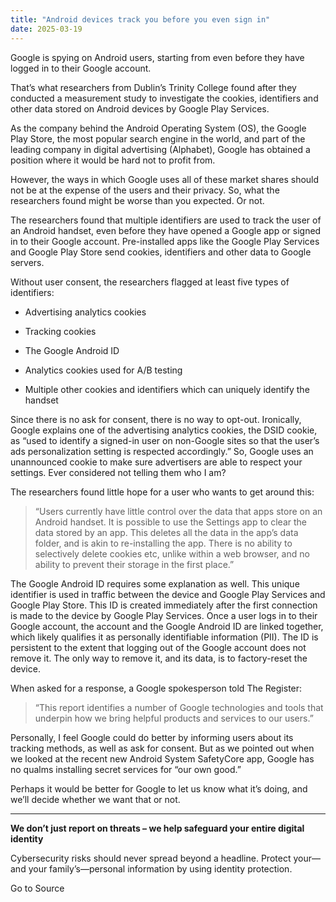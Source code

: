 ```yaml
---
title: "Android devices track you before you even sign in"
date: 2025-03-19
---
```


Google is spying on Android users, starting from even before they have logged in to their Google account.

That’s what researchers from Dublin’s Trinity College found after they conducted a measurement study to investigate the cookies, identifiers and other data stored on Android devices by Google Play Services.

As the company behind the Android Operating System (OS), the Google Play Store, the most popular search engine in the world, and part of the leading company in digital advertising (Alphabet), Google has obtained a position where it would be hard not to profit from.

However, the ways in which Google uses all of these market shares should not be at the expense of the users and their privacy. So, what the researchers found might be worse than you expected. Or not.

The researchers found that multiple identifiers are used to track the user of an Android handset, even before they have opened a Google app or signed in to their Google account. Pre-installed apps like the Google Play Services and Google Play Store send cookies, identifiers and other data to Google servers.

Without user consent, the researchers flagged at least five types of identifiers:

- Advertising analytics cookies

- Tracking cookies

- The Google Android ID

- Analytics cookies used for A/B testing

- Multiple other cookies and identifiers which can uniquely identify the handset

Since there is no ask for consent, there is no way to opt-out. Ironically, Google explains one of the advertising analytics cookies, the DSID cookie, as “used to identify a signed-in user on non-Google sites so that the user’s ads personalization setting is respected accordingly.” So, Google uses an unannounced cookie to make sure advertisers are able to respect your settings. Ever considered not telling them who I am?

The researchers found little hope for a user who wants to get around this:

> “Users currently have little control over the data that apps store on an Android handset. It is possible to use the Settings app to clear the data stored by an app. This deletes all the data in the app’s data folder, and is akin to re-installing the app. There is no ability to selectively delete cookies etc, unlike within a web browser, and no ability to prevent their storage in the first place.”

The Google Android ID requires some explanation as well. This unique identifier is used in traffic between the device and Google Play Services and Google Play Store. This ID is created immediately after the first connection is made to the device by Google Play Services. Once a user logs in to their Google account, the account and the Google Android ID are linked together, which likely qualifies it as personally identifiable information (PII). The ID is persistent to the extent that logging out of the Google account does not remove it. The only way to remove it, and its data, is to factory-reset the device.

When asked for a response, a Google spokesperson told The Register:

> “This report identifies a number of Google technologies and tools that underpin how we bring helpful products and services to our users.”

Personally, I feel Google could do better by informing users about its tracking methods, as well as ask for consent. But as we pointed out when we looked at the recent new Android System SafetyCore app, Google has no qualms installing secret services for “our own good.”

Perhaps it would be better for Google to let us know what it’s doing, and we’ll decide whether we want that or not.

* * *

**We don’t just report on threats – we help safeguard your entire digital identity**

Cybersecurity risks should never spread beyond a headline. Protect your—and your family’s—personal information by using identity protection.

Go to Source
